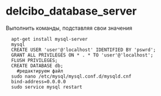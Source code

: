 # delcibo_database_server

Выполнить команды, подставляя свои значения</br>
```
  apt-get install mysql-server
  mysql
  CREATE USER 'user'@'localhost' IDENTIFIED BY 'pswrd';
  GRANT ALL PRIVILEGES ON * . * TO 'user'@'localhost';
  FLUSH PRIVILEGES;
  CREATE DATABASE db;
    #редактируем файл 
  sudo nano /etc/mysql/mysql.conf.d/mysqld.cnf
  bind-address=0.0.0.0
  sudo service mysql restart

  
```

